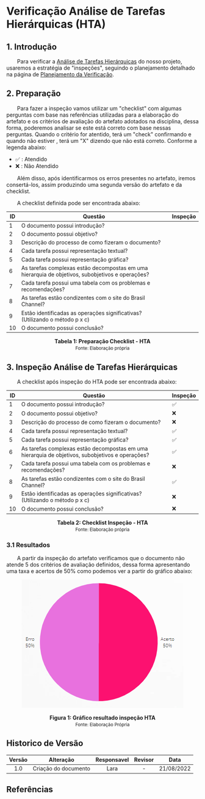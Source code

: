 # Verificação Análise de Tarefas Hierárquicas (HTA)

## 1. Introdução

&emsp;&emsp;Para verificar a [Análise de Tarefas Hierárquicas](../../analiseRequisitos/AnaliseDeTarefas/analiseTarefas.md) do nosso projeto, usaremos a estratégia de "inspeções", seguindo o planejamento detalhado na página de [Planejamento da Verificação](../verificacao/planejamento.md).

## 2. Preparação

&emsp;&emsp;Para fazer a inspeção vamos utilizar um "checklist" com algumas perguntas com base nas referências utilizadas para a elaboração do artefato e os critérios de avaliação do artefato adotados na disciplina, dessa forma, poderemos analisar se este está correto com base nessas perguntas. Quando o critério for atentido, terá um "check" confirmando e quando não estiver , terá um "X" dizendo que não está correto. Conforme a legenda abaixo:

- ✅ : Atendido
- ❌ : Não Atendido

&emsp;&emsp;Além disso, após identificarmos os erros presentes no artefato, iremos consertá-los, assim produzindo uma segunda versão do artefato e da checklist.

&emsp;&emsp;A checklist definida pode ser encontrada abaixo:

<center>

|ID|Questão| Inspeção |
|-----------|-------------|-------------|
| 1  |  O documento possui introdução? ||
| 2  |  O documento possui objetivo? ||
| 3  |  Descrição do processo de como fizeram o documento? ||
| 4  |  Cada tarefa possui representação textual? ||
| 5  |  Cada tarefa possui representação gráfica? ||
| 6  |  As tarefas complexas estão decompostas em uma hierarquia de objetivos, subobjetivos e operações? ||
| 7  |  Cada tarefa possui uma tabela com os problemas e recomendações? ||
| 8  |  As tarefas estão condizentes com o site do Brasil Channel? ||
| 9  |  Estão identificadas as operações significativas? (Utilizando o método p x c) ||
| 10 |  O documento possui conclusão? ||

</center>

<figcaption align='center'>
    <b>Tabela 1: Preparação Checklist - HTA </b>
    <br><small> Fonte: Elaboração própria</small>
</figcaption>

## 3. Inspeção Análise de Tarefas Hierárquicas

&emsp;&emsp;A checklist após inspeção do HTA pode ser encontrada abaixo:

<center>

|ID|Questão| Inspeção |
|-----------|-------------|-------------|
| 1  |  O documento possui introdução? | ✅ |
| 2  |  O documento possui objetivo? | ❌ |
| 3  |  Descrição do processo de como fizeram o documento? | ❌ |
| 4  |  Cada tarefa possui representação textual? | ✅  |
| 5  |  Cada tarefa possui representação gráfica? | ✅ |
| 6  |  As tarefas complexas estão decompostas em uma hierarquia de objetivos, subobjetivos e operações? | ✅ |
| 7  |  Cada tarefa possui uma tabela com os problemas e recomendações? | ❌ |
| 8  |  As tarefas estão condizentes com o site do Brasil Channel? | ✅ |
| 9  |  Estão identificadas as operações significativas? (Utilizando o método p x c) | ❌ |
| 10 |  O documento possui conclusão? | ❌ |

</center>

<figcaption align='center'>
    <b>Tabela 2: Checklist Inspeção - HTA </b>
    <br><small> Fonte: Elaboração própria</small>
</figcaption>


### 3.1 Resultados

&emsp;&emsp;A partir da inspeção do artefato verificamos que o documento não atende 5 dos critérios de avaliação definidos, dessa forma apresentando uma taxa e acertos de 50% como podemos ver a partir do gráfico abaixo:

<center>

![Grafico](../../assets/graficosVerificacao/grafico1_hta.png)

</center>

<figcaption align='center'>
    <b>Figura 1: Gráfico resultado inspeção HTA </b>
    <br><small> Fonte: Elaboração Própria </small>
</figcaption>

## Historico de Versão 

|    Versão    | Alteração| Responsavel        | Revisor     | Data
| :--------: | :----: | :------------------: | :-------------: |:----:|
| 1.0 | Criação do documento | Lara | - | 21/08/2022 |

## Referências
